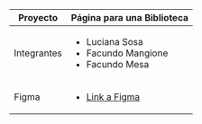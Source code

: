 <table>
    <thead>
        <tr>
            <th>Proyecto</th>
            <th>Página para una Biblioteca</th>
        </tr>
    </thead>
    <tbody>
        <tr>
            <td>Integrantes</td>
            <td>
                <ul>
                    <li>Luciana Sosa</li>
                    <li>Facundo Mangione</li>
                    <li>Facundo Mesa</li>
                </ul>
            </td>
        </tr>
        <tr>
            <td>Figma</td>
            <td>
                <ul>
                    <li><a href="https://www.figma.com/design/XcsWSAdDceCSXh2qAsn0Uy/Biblioteca?node-id=0-1&t=M7SOE3meEdsbwJt6-0">Link a Figma</a></li>
                </ul>
            </td>
        </tr>
    </tbody>
</table>
